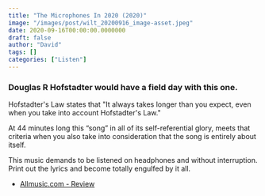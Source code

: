 ```yaml
---
title: "The Microphones In 2020 (2020)"
image: "/images/post/wilt_20200916_image-asset.jpeg"
date: 2020-09-16T00:00:00.0000000
draft: false
author: "David"
tags: []
categories: ["Listen"]
---
```

### Douglas R Hofstadter would have a field day with this one.    
Hofstadter's Law states that "It always takes longer than you expect, even when you take into account Hofstadter's Law."    
  
At 44 minutes long this “song” in all of its self-referential glory, meets that criteria when you also take into consideration that the song is entirely about itself.   
  
This music demands to be listened on headphones and without interruption.   
Print out the lyrics and become totally engulfed by it all.  

-  [Allmusic.com - Review](https://www.allmusic.com/album/microphones-in-2020-mw0003401545)